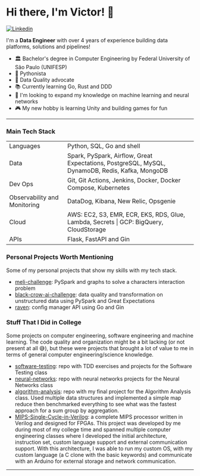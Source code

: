 <!-- Greeting -->
# Hi there, I'm Victor! :wave:

[![Linkedin](https://img.shields.io/badge/victor--poglioni-blue?style=flat&logo=Linkedin&logoColor=white)](https://www.linkedin.com/in/victor-poglioni-899650179/?locale=en_US)

<!--Introduction -->
I'm a **Data Engineer** with over 4 years of experience building data platforms, solutions and pipelines!

- 🏛️ Bachelor's degree in Computer Engineering by Federal University of São Paulo (UNIFESP)
- 🐍 Pythonista
- 🌟 Data Quality advocate
- 📚 Currently learning Go, Rust and DDD
- 🧠 I'm looking to expand my knowledge on machine learning and neural networks
- 🎮 My new hobby is learning Unity and building games for fun

---

### Main Tech Stack

<table>
  <tr>
    <td>Languages</td>
    <td>Python, SQL, Go and shell</td>
  </tr>
  <tr>
    <td>Data</td>
    <td>Spark, PySpark, Airflow, Great Expectations, PostgreSQL, MySQL, DynamoDB, Redis, Kafka, MongoDB</td>
  </tr>
  <tr>
    <td>Dev Ops</td>
    <td>Git, Git Actions, Jenkins, Docker, Docker Compose, Kubernetes</td>
  </tr>
  <tr>
    <td>Observability and Monitoring</td>
    <td>DataDog, Kibana, New Relic, Opsgenie</td>
  </tr>
  <tr>
    <td>Cloud</td>
    <td>AWS: EC2, S3, EMR, ECR, EKS, RDS, Glue, Lambda, Secrets | GCP: BigQuery, CloudStorage</td>
  </tr>
  <tr>
    <td>APIs</td>
    <td>Flask, FastAPI and Gin</td>
  </tr>
</table>

### Personal Projects Worth Mentioning

Some of my personal projects that show my skills with my tech stack.

- [meli-challenge](https://github.com/victorrenop/meli-challenge): PySpark and graphs to solve a characters interaction problem
- [black-crow-ai-challenge](https://github.com/victorrenop/black-crow-ai-challenge): data quality and transformation on unstructured data using PySpark and Great Expectations
- [raven](https://github.com/victorrenop/raven): config manager API using Go and Gin

### Stuff That I Did in College

Some projects on computer engineering, software engineering and machine learning. The code quality and organization might be a bit lacking (or not present at all 😅), but these were projects that brought a lot of value to me in terms of general computer engineering/science knowledge.

- [software-testing](https://github.com/victorrenop/software-testing): repo with TDD exercises and projects for the Software Testing class
- [neural-networks](https://github.com/victorrenop/software-testing): repo with neural networks projects for the Neural Networks class
- [algorithm-analysis](https://github.com/victorrenop/algorithm-analysis-final-assignment): repo with my final project for the Algorithm Analysis class. Used multiple data structures and implemented a simple map reduce then benchmarked everything to see what was the fastest approach for a sum group by aggregation.
- [MIPS-Single-Cycle-in-Verilog](https://github.com/victorrenop/MIPS-Single-Cycle-in-Verilog): a complete MIPS processor written in Verilog and designed for FPGAs. This project was developed by me during most of my college time and spanned multiple computer engineering classes where I developed the initial architecture, instruction set, custom language support and external communication support. With this architecture, I was able to run my custom OS, with my custom language (a C clone with the basic keywords) and communicate with an Arduino for external storage and network communication.
---
